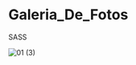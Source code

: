 # Galeria_De_Fotos

SASS


![01 (3)](https://github.com/gustavocarvalho-ra/Galeria_De_Fotos-SASS/assets/137126878/415820c0-ac48-4912-9e03-d1fb891ba6ce)
